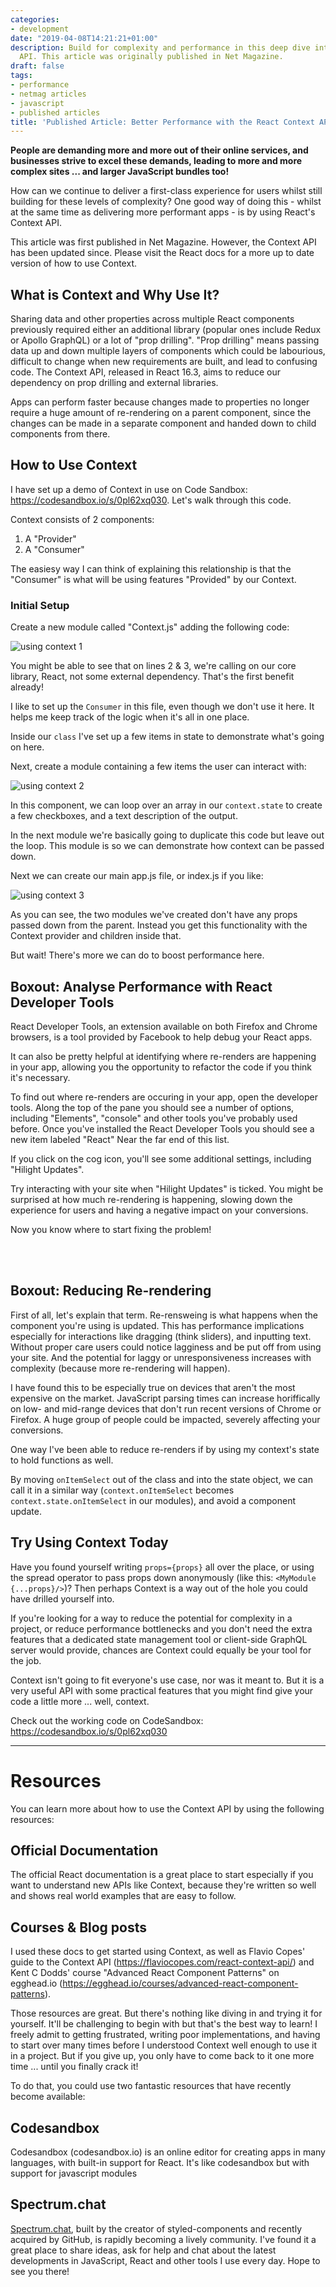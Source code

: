 ```yaml
---
categories:
- development
date: "2019-04-08T14:21:21+01:00"
description: Build for complexity and performance in this deep dive into React's Context
  API. This article was originally published in Net Magazine.
draft: false
tags:
- performance
- netmag articles
- javascript
- published articles
title: 'Published Article: Better Performance with the React Context API'
---
```


**People are demanding more and more out of their online services, and businesses strive to excel these demands, leading to more and more complex sites ... and larger JavaScript bundles too!**

How can we continue to deliver a first-class experience for users whilst still building for these levels of complexity? One good way of doing this - whilst at the same time as delivering more performant apps - is by using React's Context API.

This article was first published in Net Magazine. However, the Context API has been updated since. Please visit the React docs for a more up to date version of how to use Context.

## What is Context and Why Use It?

Sharing data and other properties across multiple React components previously required either an additional library (popular ones include Redux or Apollo GraphQL) or a lot of "prop drilling". "Prop drilling" means passing data up and down multiple layers of components which could be labourious, difficult to change when new requirements are built, and lead to confusing code. The Context API, released in React 16.3, aims to reduce our dependency on prop drilling and external libraries.

Apps can perform faster because changes made to properties no longer require a huge amount of re-rendering on a parent component, since the changes can be made in a separate component and handed down to child components from there.

## How to Use Context

I have set up a demo of Context in use on Code Sandbox: https://codesandbox.io/s/0pl62xq030. Let's walk through this  code.

Context consists of 2 components:

1. A "Provider"
2. A "Consumer"

The easiesy way I can think of explaining this relationship is that the "Consumer" is what will be using features "Provided" by our Context.

### Initial Setup

Create a new module called "Context.js" adding the following code:

![using context 1](images/using-context-1.png)

You might be able to see that on lines 2 & 3, we're calling on our core library, React, not some external dependency. That's the first benefit already!

I like to set up the `Consumer` in this file, even though we don't use it here. It helps me keep track of the logic when it's all in one place.

Inside our `class` I've set up a few items in state to demonstrate what's going on here.

Next, create a module containing a few items the user can interact with:

![using context 2](images/using-context-2.png)

In this component, we can loop over an array in our `context.state` to create a few checkboxes, and a text description of the output.

In the next module we're basically going to duplicate this code but leave out the loop. This module is so we can demonstrate how context can be passed down.

Next we can create our main app.js file, or index.js if you like:

![using context 3](images/using-context-3.png)

As you can see, the two modules we've created don't have any props passed down from the parent. Instead you get this functionality with the Context provider and children inside that.

But wait! There's more we can do to boost performance here.


<div class="boxout">

## Boxout: Analyse Performance with React Developer Tools

React Developer Tools, an extension available on both Firefox and Chrome browsers, is a tool provided by Facebook to help debug your React apps.

It can also be pretty helpful at identifying where re-renders are happening in your app, allowing you the opportunity to refactor the code if you think it's necessary.

To find out where re-renders are occuring in your app, open the developer tools. Along the top of the pane you should see a number of options, including "Elements", "console" and other tools you've probably used before. Once you've installed the React Developer Tools you should see a new item labeled "React" Near the far end of this list.

If you click on the cog icon, you'll see some additional settings, including "Hilight Updates".

Try interacting with your site when "Hilight Updates" is ticked. You might be surprised at how much re-rendering is happening, slowing down the experience for users and having a negative impact on your conversions.

Now you know where to start fixing the problem!


</div>
<br/><br/>
<div class="boxout">


## Boxout: Reducing Re-rendering

First of all, let's explain that term. Re-rensweing is what happens when the component you're using is updated. This has performance implications especially for interactions like dragging (think sliders), and inputting text. Without proper care users could notice lagginess and be put off from using your site. And the potential for laggy or unresponsiveness increases with complexity (because more re-rendering will happen).

I have found this to be especially true on devices that aren't the most expensive on the market. JavaScript parsing times can increase horiffically on low- and mid-range devices that don't run recent versions of Chrome or Firefox. A huge group of people could be impacted, severely affecting your conversions.

One way I've been able to reduce re-renders if by using my context's state to hold functions as well.

By moving `onItemSelect` out of the class and into the state object, we can call it in a similar way (`context.onItemSelect` becomes `context.state.onItemSelect` in our modules), and avoid a component update.

</div>

## Try Using Context Today

Have you found yourself writing `props={props}` all over the place, or using the spread operator to pass props down anonymously (like this: `<MyModule {...props}/>`)? Then perhaps Context is a way out of the hole you could have drilled yourself into.

If you're looking for a way to reduce the potential for complexity in a project, or reduce performance bottlenecks and you don't need the extra features that a dedicated state management tool or client-side GraphQL server would provide, chances are Context could equally be your tool for the job.

Context isn't going to fit everyone's use case, nor was it meant to. But it is a  very useful API with some practical features that you might find give your code a little more ... well, context.

Check out the working code on CodeSandbox: https://codesandbox.io/s/0pl62xq030

---

# Resources
You can learn more about how to use the Context API by using the following resources:

## Official Documentation
The official React documentation is a great place to start especially if you want to understand new APIs like Context, because they're written so well and shows real world examples that are easy to follow.

## Courses & Blog posts
I used these docs to get started using Context, as well as Flavio Copes' guide to the Context API (https://flaviocopes.com/react-context-api/) and Kent C Dodds' course "Advanced React Component Patterns" on egghead.io (https://egghead.io/courses/advanced-react-component-patterns).

Those resources are great. But there's nothing like diving in and trying it for yourself. It'll be challenging to begin with but that's the best way to learn! I freely admit to getting frustrated, writing poor implementations, and having to start over many times before I understood Context well enough to use it in a project. But if you give up, you only have to come back to it one more time ... until you finally crack it!

To do that, you could use two fantastic resources that have recently become available:

## Codesandbox
Codesandbox (codesandbox.io) is an online editor for creating apps in many languages, with built-in support for React. It's like codesandbox but with support for javascript modules

## Spectrum.chat
[Spectrum.chat](Spectrum.chat), built by the creator of styled-components and recently acquired by GitHub, is rapidly becoming a lively community. I've found it a great place to share ideas, ask for help and chat about the latest developments in JavaScript, React and other tools I use every day. Hope to see you there!
